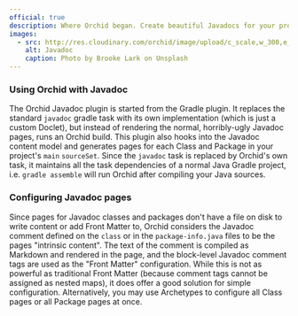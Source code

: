 ```yaml
---
official: true
description: Where Orchid began. Create beautiful Javadocs for your project within your Orchid site.
images:
  - src: http://res.cloudinary.com/orchid/image/upload/c_scale,w_300,e_blur:150/v1524974952/plugins/javadoc.jpg
    alt: Javadoc
    caption: Photo by Brooke Lark on Unsplash
---
```


### Using Orchid with Javadoc

The Orchid Javadoc plugin is started from the Gradle plugin. It replaces the standard `javadoc` gradle task with its own 
implementation (which is just a custom Doclet), but instead of rendering the normal, horribly-ugly Javadoc pages, runs
an Orchid build. This plugin also hooks into the Javadoc content model and generates pages for each Class and Package
in your project's `main` `sourceSet`. Since the `javadoc` task is replaced by Orchid's own task, it maintains all the 
task dependencies of a normal Java Gradle project, i.e. `gradle assemble` will run Orchid after compiling your Java 
sources.

### Configuring Javadoc pages

Since pages for Javadoc classes and packages don't have a file on disk to write content or add Front Matter to, Orchid
considers the Javadoc comment defined on the `class` or in the `package-info.java` files to be the pages "intrinsic 
content". The text of the comment is compiled as Markdown and rendered in the page, and the block-level Javadoc comment
tags are used as the "Front Matter" configuration. While this is not as powerful as traditional Front Matter (because 
comment tags cannot be assigned as nested maps), it does offer a good solution for simple configuration. Alternatively, 
you may use Archetypes to configure all Class pages or all Package pages at once.
